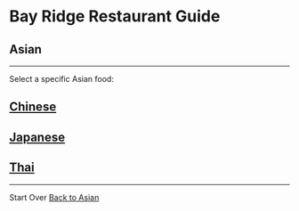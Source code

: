 # Bay Ridge Restaurant Guide
## Asian
---
Select a specific Asian food:
## [Chinese](chinese.md)
## [Japanese](Japanese.md)
## [Thai](Thai.md)
---
Start Over
[Back to Asian](asian.md)

